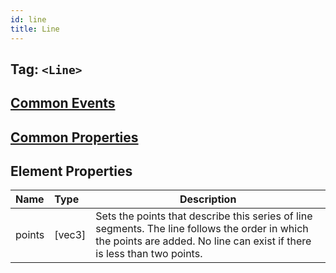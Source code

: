 ```yaml
---
id: line
title: Line
---
```


## Tag: `<Line>`

## [Common Events](../types/Events.md)

## [Common Properties](../types/Properties.md)

## Element Properties

| Name   | Type   | Description |
| :----- | :----- | ----------- |
| points | [vec3] | Sets the points that describe this series of line segments. The line follows the order in which the points are added. No line can exist if there is less than two points. |
